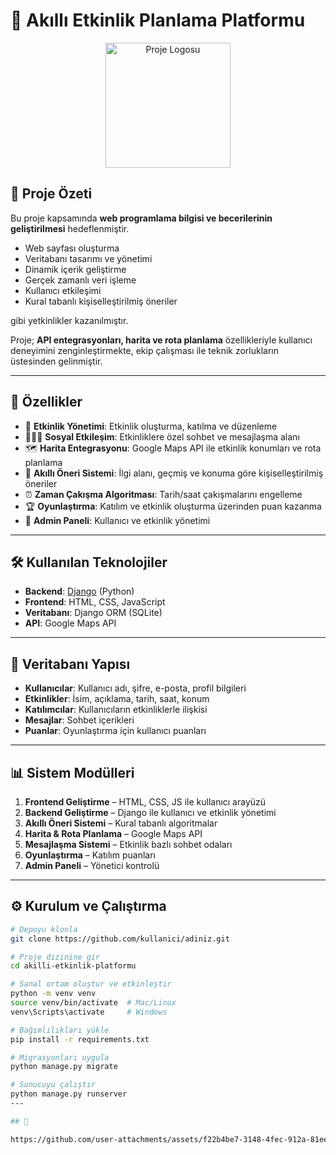 # 🎯 Akıllı Etkinlik Planlama Platformu

<p align="center">
  <img src="screenshots/logo.png" alt="Proje Logosu" width="200"/>
</p>



## 📌 Proje Özeti
Bu proje kapsamında **web programlama bilgisi ve becerilerinin geliştirilmesi** hedeflenmiştir.  
- Web sayfası oluşturma  
- Veritabanı tasarımı ve yönetimi  
- Dinamik içerik geliştirme  
- Gerçek zamanlı veri işleme  
- Kullanıcı etkileşimi  
- Kural tabanlı kişiselleştirilmiş öneriler  

gibi yetkinlikler kazanılmıştır.  

Proje; **API entegrasyonları, harita ve rota planlama** özellikleriyle kullanıcı deneyimini zenginleştirmekte, ekip çalışması ile teknik zorlukların üstesinden gelinmiştir.  

---

## 🚀 Özellikler
- 📅 **Etkinlik Yönetimi**: Etkinlik oluşturma, katılma ve düzenleme  
- 🧑‍🤝‍🧑 **Sosyal Etkileşim**: Etkinliklere özel sohbet ve mesajlaşma alanı  
- 🗺️ **Harita Entegrasyonu**: Google Maps API ile etkinlik konumları ve rota planlama  
- 🤖 **Akıllı Öneri Sistemi**: İlgi alanı, geçmiş ve konuma göre kişiselleştirilmiş öneriler  
- ⏰ **Zaman Çakışma Algoritması**: Tarih/saat çakışmalarını engelleme  
- 🏆 **Oyunlaştırma**: Katılım ve etkinlik oluşturma üzerinden puan kazanma  
- 🔑 **Admin Paneli**: Kullanıcı ve etkinlik yönetimi  

---

## 🛠️ Kullanılan Teknolojiler
- **Backend**: [Django](https://www.djangoproject.com/) (Python)  
- **Frontend**: HTML, CSS, JavaScript  
- **Veritabanı**: Django ORM (SQLite)  
- **API**: Google Maps API  

---

## 📂 Veritabanı Yapısı
- **Kullanıcılar**: Kullanıcı adı, şifre, e-posta, profil bilgileri  
- **Etkinlikler**: İsim, açıklama, tarih, saat, konum  
- **Katılımcılar**: Kullanıcıların etkinliklerle ilişkisi  
- **Mesajlar**: Sohbet içerikleri  
- **Puanlar**: Oyunlaştırma için kullanıcı puanları  

---

## 📊 Sistem Modülleri
1. **Frontend Geliştirme** – HTML, CSS, JS ile kullanıcı arayüzü  
2. **Backend Geliştirme** – Django ile kullanıcı ve etkinlik yönetimi  
3. **Akıllı Öneri Sistemi** – Kural tabanlı algoritmalar  
4. **Harita & Rota Planlama** – Google Maps API  
5. **Mesajlaşma Sistemi** – Etkinlik bazlı sohbet odaları  
6. **Oyunlaştırma** – Katılım puanları  
7. **Admin Paneli** – Yönetici kontrolü  


---

## ⚙️ Kurulum ve Çalıştırma
```bash
# Depoyu klonla
git clone https://github.com/kullanici/adiniz.git

# Proje dizinine gir
cd akilli-etkinlik-platformu

# Sanal ortam oluştur ve etkinleştir
python -m venv venv
source venv/bin/activate  # Mac/Linux
venv\Scripts\activate     # Windows

# Bağımlılıkları yükle
pip install -r requirements.txt

# Migrasyonları uygula
python manage.py migrate

# Sunucuyu çalıştır
python manage.py runserver
---

## 📸 

https://github.com/user-attachments/assets/f22b4be7-3148-4fec-912a-81ee973a9075

